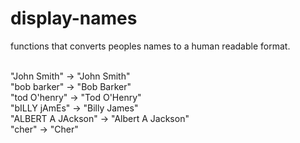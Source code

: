 # display-names
functions that converts peoples names to a human readable format. <br /><br />

"John Smith"       ->   "John Smith" <br />
"bob barker"       ->   "Bob Barker" <br />
"tod O'henry"      ->   "Tod O'Henry" <br />
"bILLY jAmEs"      ->   "Billy James" <br />
"ALBERT A JAckson" ->   "Albert A Jackson" <br />
"cher"             ->   "Cher" <br />

